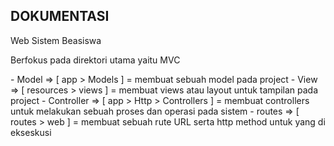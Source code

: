 ## DOKUMENTASI
<p>Web Sistem Beasiswa</p>
<p>Berfokus pada direktori utama yaitu MVC</p>
- Model => [ app > Models ] = membuat sebuah model pada project
- View => [ resources > views ] = membuat views atau layout untuk tampilan pada project
- Controller => [ app > Http > Controllers ] = membuat controllers untuk melakukan sebuah proses dan operasi pada sistem
- routes => [ routes > web ] = membuat sebuah rute URL serta http method untuk yang di ekseskusi